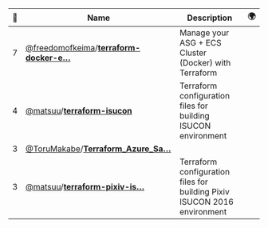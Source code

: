 |:star2: | Name | Description | 🌍|
|---|---|---|---|
|7|[@freedomofkeima](https://github.com/freedomofkeima)/[**terraform-docker-e…**](https://github.com/freedomofkeima/terraform-docker-ecs)|Manage your ASG + ECS Cluster (Docker) with Terraform||
|4|[@matsuu](https://github.com/matsuu)/[**terraform-isucon**](https://github.com/matsuu/terraform-isucon)|Terraform configuration files for building ISUCON environment||
|3|[@ToruMakabe](https://github.com/ToruMakabe)/[**Terraform_Azure_Sa…**](https://github.com/ToruMakabe/Terraform_Azure_Sample)|||
|3|[@matsuu](https://github.com/matsuu)/[**terraform-pixiv-is…**](https://github.com/matsuu/terraform-pixiv-isucon2016)|Terraform configuration files for building Pixiv ISUCON 2016 environment||

